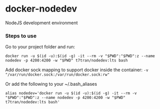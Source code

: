 # docker-nodedev

NodeJS development environment

### Steps to use

Go to your project folder and run:

	docker run -u $(id -u):$(id -g) -it --rm -v "$PWD":"$PWD":z --name nodedev -p 4200:4200 -w "$PWD" t7tran/nodedev:lts bash

Add docker sock mapping to support docker inside the container: `-v "/var/run/docker.sock:/var/run/docker.sock:rw"`

Or add the following to your ~/.bash_aliases

	alias nodedev='docker run -u $(id -u):$(id -g) -it --rm -v "$PWD":"$PWD":z --name nodedev -p 4200:4200 -w "$PWD" t7tran/nodedev:lts bash'
